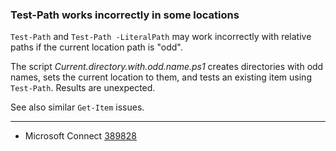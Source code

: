 
### Test-Path works incorrectly in some locations

`Test-Path` and `Test-Path -LiteralPath` may work incorrectly with relative
paths if the current location path is "odd".

The script *Current.directory.with.odd.name.ps1* creates directories with odd
names, sets the current location to them, and tests an existing item using
`Test-Path`. Results are unexpected.

See also similar `Get-Item` issues.

---

- Microsoft Connect [389828](https://connect.microsoft.com/PowerShell/Feedback/Details/389828)
